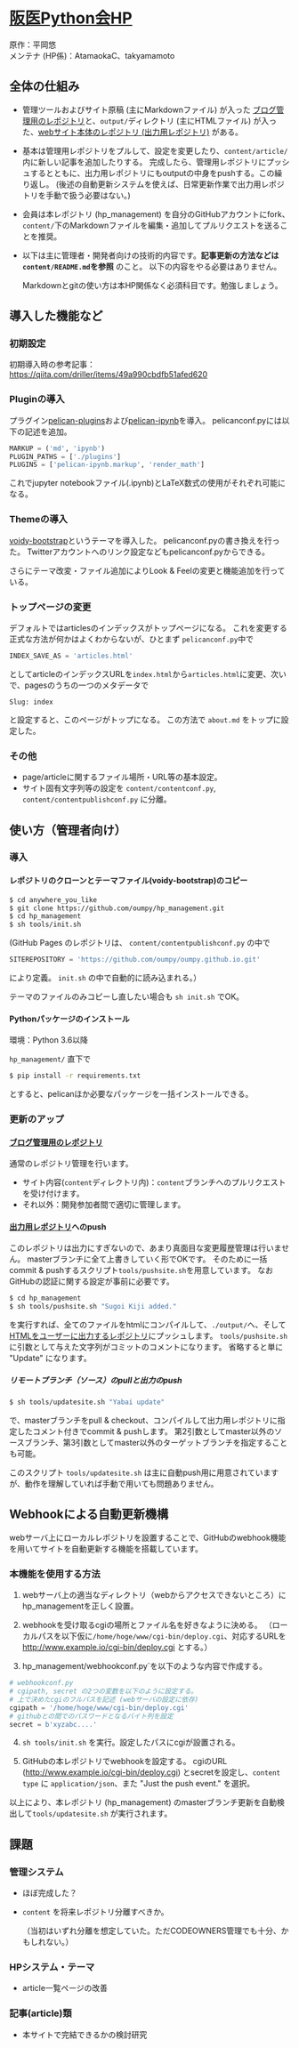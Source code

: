 # [阪医Python会HP](https://oumpy.github.io/)

原作：平岡悠  
メンテナ (HP係)：AtamaokaC、takyamamoto

## 全体の仕組み

- 管理ツールおよびサイト原稿 (主にMarkdownファイル) が入った [ブログ管理用のレポジトリ](https://github.com/oumpy/hp_management)と、`output/`ディレクトリ (主にHTMLファイル) が入った、[webサイト本体のレポジトリ (出力用レポジトリ)](https://github.com/oumpy/oumpy.github.io) がある。

- 基本は管理用レポジトリをプルして、設定を変更したり、`content/article/`内に新しい記事を追加したりする。
  完成したら、管理用レポジトリにプッシュするとともに、出力用レポジトリにもoutputの中身をpushする。この繰り返し。
   (後述の自動更新システムを使えば、日常更新作業で出力用レポジトリを手動で扱う必要はない。)

- 会員は本レポジトリ (hp_management) を自分のGitHubアカウントにfork、`content/`下のMarkdownファイルを編集・追加してプルリクエストを送ることを推奨。

- 以下は主に管理者・開発者向けの技術的内容です。**記事更新の方法などは`content/README.md`を参照** のこと。
以下の内容をやる必要はありません。

  Markdownとgitの使い方は本HP関係なく必須科目です。勉強しましょう。

## 導入した機能など

### 初期設定

初期導入時の参考記事：<https://qiita.com/driller/items/49a990cbdfb51afed620>

### Pluginの導入

プラグイン[pelican-plugins](https://github.com/getpelican/pelican-plugins)および[pelican-ipynb](https://github.com/danielfrg/pelican-ipynb)を導入。
pelicanconf.pyには以下の記述を追加。

```python
MARKUP = ('md', 'ipynb')
PLUGIN_PATHS = ['./plugins']
PLUGINS = ['pelican-ipynb.markup', 'render_math']
```

これでjupyter notebookファイル(.ipynb)とLaTeX数式の使用がそれぞれ可能になる。

### Themeの導入

[voidy-bootstrap](https://github.com/robulouski/voidy-bootstrap)というテーマを導入した。
pelicanconf.pyの書き換えを行った。
Twitterアカウントへのリンク設定などもpelicanconf.pyからできる。

さらにテーマ改変・ファイル追加によりLook & Feelの変更と機能追加を行っている。

### トップページの変更

デフォルトではarticlesのインデックスがトップページになる。
これを変更する正式な方法が何かはよくわからないが、ひとまず `pelicanconf.py`中で

```python
INDEX_SAVE_AS = 'articles.html'
```

としてarticleのインデックスURLを`index.html`から`articles.html`に変更、次いで、pagesのうちの一つのメタデータで

```
Slug: index
```

と設定すると、このページがトップになる。
この方法で `about.md` をトップに設定した。

### その他

- page/articleに関するファイル場所・URL等の基本設定。
- サイト固有文字列等の設定を `content/contentconf.py`, `content/contentpublishconf.py` に分離。

## 使い方（管理者向け）

### 導入

#### レポジトリのクローンとテーマファイル(voidy-bootstrap)のコピー

```bash
$ cd anywhere_you_like
$ git clone https://github.com/oumpy/hp_management.git
$ cd hp_management
$ sh tools/init.sh
```
(GitHub Pages のレポジトリは、 `content/contentpublishconf.py` の中で
```python
SITEREPOSITORY = 'https://github.com/oumpy/oumpy.github.io.git'
```
により定義。
`init.sh` の中で自動的に読み込まれる。）

テーマのファイルのみコピーし直したい場合も `sh init.sh` でOK。

#### Pythonパッケージのインストール

環境：Python 3.6以降

`hp_management/` 直下で

```bash
$ pip install -r requirements.txt
```

とすると、pelicanほか必要なパッケージを一括インストールできる。

### 更新のアップ

#### [ブログ管理用のレポジトリ](https://github.com/oumpy/hp_management)

通常のレポジトリ管理を行います。

- サイト内容(`content`ディレクトリ内)：`content`ブランチへのプルリクエストを受け付けます。
- それ以外：開発参加者間で適切に管理します。

#### [出力用レポジトリ](https://github.com/oumpy/oumpy.github.io)へのpush

このレポジトリは出力にすぎないので、あまり真面目な変更履歴管理は行いません。
masterブランチに全て上書きしていく形でOKです。
そのために一括commit & pushするスクリプト`tools/pushsite.sh`を用意しています。
なおGitHubの認証に関する設定が事前に必要です。

```bash
$ cd hp_management
$ sh tools/pushsite.sh "Sugoi Kiji added."
```
を実行すれば、全てのファイルをhtmlにコンパイルして、`./output/`へ、そして[HTMLをユーザーに出力するレポジトリ](https://github.com/oumpy/oumpy.github.io)にプッシュします。
`tools/pushsite.sh` に引数として与えた文字列がコミットのコメントになります。
省略すると単に "Update" になります。

##### リモートブランチ（ソース）のpullと出力のpush

```bash
$ sh tools/updatesite.sh "Yabai update"
```

で、masterブランチをpull & checkout、コンパイルして出力用レポジトリに指定したコメント付きでcommit & pushします。
第2引数としてmaster以外のソースブランチ、第3引数としてmaster以外のターゲットブランチを指定することも可能。

このスクリプト `tools/updatesite.sh` は主に自動push用に用意されていますが、動作を理解していれば手動で用いても問題ありません。

## Webhookによる自動更新機構

webサーバ上にローカルレポジトリを設置することで、GitHubのwebhook機能を用いてサイトを自動更新する機能を搭載しています。

### 本機能を使用する方法

1. webサーバ上の適当なディレクトリ（webからアクセスできないところ）にhp_managementを正しく設置。

2. webhookを受け取るcgiの場所とファイル名を好きなように決める。
   （ローカルパスを以下仮に`/home/hoge/www/cgi-bin/deploy.cgi`、対応するURLを http://www.example.io/cgi-bin/deploy.cgi とする。）

3. hp_management/webhookconf.py`を以下のような内容で作成する。

```python
# webhookconf.py
# cgipath, secret の2つの変数を以下のように設定する。
# 上で決めたcgiのフルパスを記述 (webサーバの設定に依存)
cgipath = '/home/hoge/www/cgi-bin/deploy.cgi'
# githubとの間でのパスワードとなるバイト列を設定
secret = b'xyzabc....'
```

4. `sh tools/init.sh` を実行。設定したパスにcgiが設置される。

5. GitHubの本レポジトリでwebhookを設定する。
   cgiのURL (http://www.example.io/cgi-bin/deploy.cgi) とsecretを設定し、`content type` に `application/json`、また "Just the push event." を選択。

以上により、本レポジトリ (hp_management) のmasterブランチ更新を自動検出して`tools/updatesite.sh` が実行されます。

## 課題
### 管理システム

- ほぼ完成した？

- `content` を将来レポジトリ分離すべきか。  

  （当初はいずれ分離を想定していた。ただCODEOWNERS管理でも十分、かもしれない。）

### HPシステム・テーマ

- article一覧ページの改善

### 記事(article)類

- 本サイトで完結できるかの検討研究
